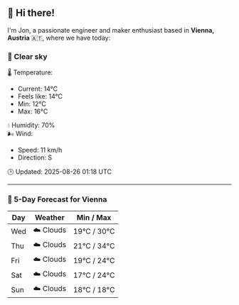 ## 👋 Hi there!

I'm Jon, a passionate engineer and maker enthusiast based in **Vienna, Austria** 🇦🇹, where we have today:

### 🌙 Clear sky 

🌡️ Temperature: 
* Current: 14°C
* Feels like: 14°C
* Min: 12°C 
* Max: 16°C  

💧 Humidity: 70%  
🌬️ Wind: 
* Speed: 11 km/h 
* Direction: S  

🕒 Updated: 2025-08-26 01:18 UTC

---

### 📅 5-Day Forecast for Vienna

| Day | Weather | Min / Max |
|-----|---------|------------|
| Wed | ☁️ Clouds | 19°C / 30°C |
| Thu | ☁️ Clouds | 21°C / 34°C |
| Fri | ☁️ Clouds | 19°C / 24°C |
| Sat | ☁️ Clouds | 17°C / 24°C |
| Sun | ☁️ Clouds | 18°C / 18°C |
